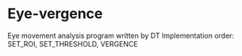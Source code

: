 # Eye-vergence
Eye movement analysis program written by DT
Implementation order: SET_ROI, SET_THRESHOLD, VERGENCE
